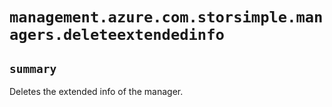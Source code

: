 # `management.azure.com.storsimple.managers.deleteextendedinfo`

## `summary`
Deletes the extended info of the manager.


